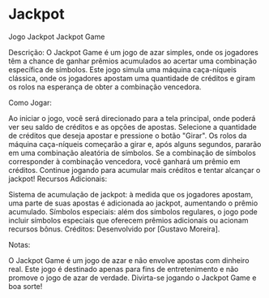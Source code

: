 # Jackpot
Jogo Jackpot
Jackpot Game

Descrição:
O Jackpot Game é um jogo de azar simples, onde os jogadores têm a chance de ganhar prêmios acumulados ao acertar uma combinação específica de símbolos. Este jogo simula uma máquina caça-níqueis clássica, onde os jogadores apostam uma quantidade de créditos e giram os rolos na esperança de obter a combinação vencedora.

Como Jogar:

Ao iniciar o jogo, você será direcionado para a tela principal, onde poderá ver seu saldo de créditos e as opções de apostas.
Selecione a quantidade de créditos que deseja apostar e pressione o botão "Girar".
Os rolos da máquina caça-níqueis começarão a girar e, após alguns segundos, pararão em uma combinação aleatória de símbolos.
Se a combinação de símbolos corresponder à combinação vencedora, você ganhará um prêmio em créditos.
Continue jogando para acumular mais créditos e tentar alcançar o jackpot!
Recursos Adicionais:

Sistema de acumulação de jackpot: à medida que os jogadores apostam, uma parte de suas apostas é adicionada ao jackpot, aumentando o prêmio acumulado.
Símbolos especiais: além dos símbolos regulares, o jogo pode incluir símbolos especiais que oferecem prêmios adicionais ou acionam recursos bônus.
Créditos:
Desenvolvido por [Gustavo Moreira].

Notas:

O Jackpot Game é um jogo de azar e não envolve apostas com dinheiro real.
Este jogo é destinado apenas para fins de entretenimento e não promove o jogo de azar de verdade.
Divirta-se jogando o Jackpot Game e boa sorte!
